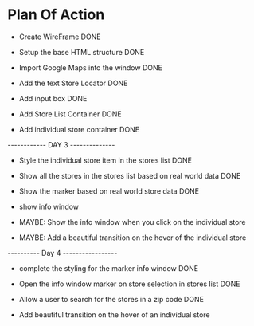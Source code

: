 # Plan Of Action

- Create WireFrame DONE

- Setup the base HTML structure DONE

- Import Google Maps into the window DONE

- Add the text Store Locator DONE

- Add input box DONE

- Add Store List Container DONE

- Add individual store container DONE

------------ DAY 3 --------------

- Style the individual store item in the stores list DONE

- Show all the stores in the stores list based on real world data DONE

- Show the marker based on real world store data DONE

- show info window

- MAYBE: Show the info window when you click on the individual store

- MAYBE: Add a beautiful transition on the hover of the individual store

---------- Day 4 -----------------

- complete the styling for the marker info window DONE

- Open the info window marker on store selection in stores list DONE

- Allow a user to search for the stores in a zip code DONE

- Add beautiful transition on the hover of an individual store
